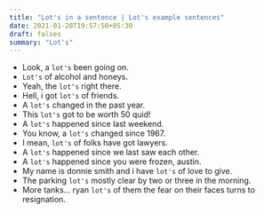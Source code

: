 ```yaml
---
title: "Lot's in a sentence | Lot's example sentences"
date: 2021-01-20T19:57:50+05:30
draft: falses
summary: "Lot's"
---
```

- Look, a `lot's` been going on.
- `Lot's` of alcohol and honeys.
- Yeah, the `lot's` right there.
- Hell, i got `lot's` of friends.
- A `lot's` changed in the past year.
- This `lot's` got to be worth 50 quid!
- A `lot's` happened since last weekend.
- You know, a `lot's` changed since 1967.
- I mean, `lot's` of folks have got lawyers.
- A `lot's` happened since we last saw each other.
- A `lot's` happened since you were frozen, austin.
- My name is donnie smith and i have `lot's` of love to give.
- The parking `lot's` mostly clear by two or three in the morning.
- More tanks... ryan `lot's` of them the fear on their faces turns to resignation.
                 
